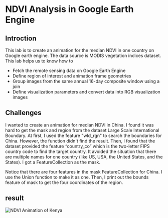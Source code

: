 # NDVI Analysis in Google Earth Engine
## Introction
This lab is to create an animation for the median NDVI in one country on Google earth engine. The data source is MODIS vegetation indices dataset. This lab helps us to know how to 
* Fetch the remote sensing data on Google Earth Engine
* Define region of interest and animation frame geometries
* Group images from the same annual 16-day composite window using a join
* Define visualization parameters and convert data into RGB visualization images

## Challenges
I wanted to create an animation for median NDVI in China. I found it was hard to get the mask and region from the dataset Large Scale International Boundary. At first, I used the feature "wld_rgn" to search the boundaries for China. However, the function didn't find the result. Then, I found that the dataset provided the feature “country_co” which is the two-letter FIPS country code to find the target country. It avoided the situation that there are multiple names for one country (like US, USA, the United States, and the States). I got a FeatureCollection as the mask.

Notice that there are four features in the mask FeatureCollection for China. I use the Union function to make it as one. Then, I print out the bounds feature of mask to get the four coordinates of the region.

## result
![NDVI Animation of Kenya](images/NDVI_animation_KE.gif)
